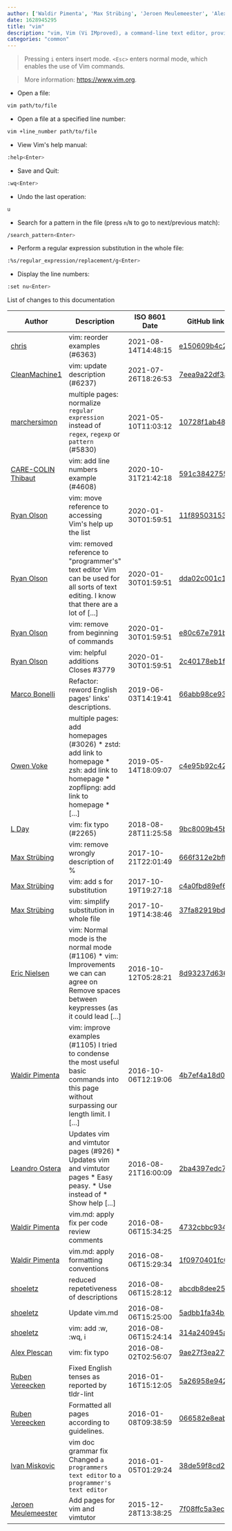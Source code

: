 ```yaml
---
author: ['Waldir Pimenta', 'Max Strübing', 'Jeroen Meulemeester', 'Alex Plescan', 'Leandro Ostera', 'L Day', 'Eric Nielsen', 'Owen Voke', 'chris', 'shoeletz', 'Ivan Miskovic', 'CARE-COLIN Thibaut', 'Ryan Olson', 'Marco Bonelli', 'Ruben Vereecken', 'CleanMachine1', 'marchersimon']
date: 1628945295
title: "vim"
description: "vim, Vim (Vi IMproved), a command-line text editor, provides several modes for different kinds of text manipulation."
categories: "common"
---
```

> Pressing `i` enters insert mode. `<Esc>` enters normal mode, which enables the use of Vim commands.

> More information: <https://www.vim.org>.

- Open a file:

```bash
vim path/to/file
```

- Open a file at a specified line number:

```bash
vim +line_number path/to/file
```

- View Vim's help manual:

```bash
:help<Enter>
```

- Save and Quit:

```bash
:wq<Enter>
```

- Undo the last operation:

```bash
u
```

- Search for a pattern in the file (press `n`/`N` to go to next/previous match):

```bash
/search_pattern<Enter>
```

- Perform a regular expression substitution in the whole file:

```bash
:%s/regular_expression/replacement/g<Enter>
```

- Display the line numbers:

```bash
:set nu<Enter>
```
List of changes to this documentation


Author | Description | ISO 8601 Date | GitHub link
------|-----|-----|-----
[chris](mailto:35269695+chrissxYT@users.noreply.github.com) | vim: reorder examples (#6363) | 2021-08-14T14:48:15 | [e150609b4c24](https://github.com/tldr-pages/tldr/commit/e150609b4c248d4fa85ff9398bc397ad78122be5)
[CleanMachine1](mailto:78213164+CleanMachine1@users.noreply.github.com) | vim: update description (#6237) | 2021-07-26T18:26:53 | [7eea9a22df3a](https://github.com/tldr-pages/tldr/commit/7eea9a22df3ac97037aaf6cc91e43f113e32df3c)
[marchersimon](mailto:50295997+marchersimon@users.noreply.github.com) | multiple pages: normalize `regular expression` instead of `regex`, `regexp` or `pattern` (#5830) | 2021-05-10T11:03:12 | [10728f1ab485](https://github.com/tldr-pages/tldr/commit/10728f1ab485957d66af3940a030b0fb77611fc0)
[CARE-COLIN Thibaut](mailto:carecolin@gmail.com) | vim: add line numbers example (#4608) | 2020-10-31T21:42:18 | [591c38427555](https://github.com/tldr-pages/tldr/commit/591c38427555e8ff0ee9e05f0a2b04fc3ca47d3f)
[Ryan Olson](mailto:ryanolsonx@gmail.com) | vim: move reference to accessing Vim's help up the list | 2020-01-30T01:59:51 | [11f895031530](https://github.com/tldr-pages/tldr/commit/11f895031530f6f0111040facef348d8addf5c41)
[Ryan Olson](mailto:ryanolsonx@gmail.com) | vim: removed reference to "programmer's" text editor Vim can be used for all sorts of text editing. I know that there are a lot of [...] | 2020-01-30T01:59:51 | [dda02c001c12](https://github.com/tldr-pages/tldr/commit/dda02c001c128f8b52821755a9e82ff6df697445)
[Ryan Olson](mailto:ryanolsonx@gmail.com) | vim: remove <ESC> from beginning of commands | 2020-01-30T01:59:51 | [e80c67e791bf](https://github.com/tldr-pages/tldr/commit/e80c67e791bff91662cf69e71887040a142355eb)
[Ryan Olson](mailto:ryanolsonx@gmail.com) | vim: helpful additions Closes #3779 | 2020-01-30T01:59:51 | [2c40178eb1f0](https://github.com/tldr-pages/tldr/commit/2c40178eb1f089d12692a141af3a8d713f0c77ea)
[Marco Bonelli](mailto:marco@mebeim.net) | Refactor: reword English pages' links' descriptions. | 2019-06-03T14:19:41 | [66abb98ce935](https://github.com/tldr-pages/tldr/commit/66abb98ce935c0f4516bf30c4d6da72180d5a3ab)
[Owen Voke](mailto:owzie123@gmail.com) | multiple pages: add homepages (#3026) * zstd: add link to homepage * zsh: add link to homepage * zopflipng: add link to homepage * [...] | 2019-05-14T18:09:07 | [c4e95b92c42f](https://github.com/tldr-pages/tldr/commit/c4e95b92c42fe9fe8428c8d7c8cd5ad8d0bd1b0b)
[L Day](mailto:daylightbrightledlight@users.noreply.github.com) | vim: fix typo (#2265) | 2018-08-28T11:25:58 | [9bc8009b45ba](https://github.com/tldr-pages/tldr/commit/9bc8009b45ba2571b515b74533d4c0d6c86db8bc)
[Max Strübing](mailto:mxstrbng@gmail.com) | vim: remove wrongly description of % | 2017-10-21T22:01:49 | [666f312e2bff](https://github.com/tldr-pages/tldr/commit/666f312e2bff870a2a0cf83226f197450bae17bf)
[Max Strübing](mailto:mxstrbng@gmail.com) | vim: add s for substitution | 2017-10-19T19:27:18 | [c4a0fbd89ef6](https://github.com/tldr-pages/tldr/commit/c4a0fbd89ef6f1058d8bfebd64e2830ff77233a1)
[Max Strübing](mailto:struebing@sitegeist.de) | vim: simplify substitution in whole file | 2017-10-19T14:38:46 | [37fa82919bd8](https://github.com/tldr-pages/tldr/commit/37fa82919bd815a5602d3d604ab8e141deac12f3)
[Eric Nielsen](mailto:eric@amalgamar.com.br) | vim: Normal mode is the normal mode (#1106) * vim: Improvements we can can agree on Remove spaces between keypresses (as it could lead [...] | 2016-10-12T05:28:21 | [8d93237d6361](https://github.com/tldr-pages/tldr/commit/8d93237d63619b68edebb591f9d766d326e4a2d3)
[Waldir Pimenta](mailto:waldyrious@gmail.com) | vim: improve examples (#1105) I tried to condense the most useful basic commands into this page without surpassing our length limit. I [...] | 2016-10-06T12:19:06 | [4b7ef4a18d06](https://github.com/tldr-pages/tldr/commit/4b7ef4a18d06d57510422f656650d6e67c68b5f6)
[Leandro Ostera](mailto:leandro@ostera.io) | Updates vim and vimtutor pages (#926) * Updates vim and vimtutor pages * Easy peasy. * Use <Enter> instead of <Cr> * Show help [...] | 2016-08-21T16:00:09 | [2ba4397edc71](https://github.com/tldr-pages/tldr/commit/2ba4397edc711cf3f599990af47710c3e74e93e6)
[Waldir Pimenta](mailto:waldyrious@gmail.com) | vim.md: apply fix per code review comments | 2016-08-06T15:34:25 | [4732cbbc9347](https://github.com/tldr-pages/tldr/commit/4732cbbc934795de18f38af6464cedd27ab24d79)
[Waldir Pimenta](mailto:waldyrious@gmail.com) | vim.md: apply formatting conventions | 2016-08-06T15:29:34 | [1f0970401fc0](https://github.com/tldr-pages/tldr/commit/1f0970401fc01544e3c37ccdb35b3c62c0fe2444)
[shoeletz](mailto:adam.sulucz@gmail.com) | reduced repetetiveness of descriptions | 2016-08-06T15:28:12 | [abcdb8dee25f](https://github.com/tldr-pages/tldr/commit/abcdb8dee25f586a5744b1c196ef74732a68c203)
[shoeletz](mailto:adam.sulucz@gmail.com) | Update vim.md | 2016-08-06T15:25:00 | [5adbb1fa34b3](https://github.com/tldr-pages/tldr/commit/5adbb1fa34b3afe3b7aa8adde83d321bd07e5e1e)
[shoeletz](mailto:adam.sulucz@gmail.com) | vim: add :w, :wq, i | 2016-08-06T15:24:14 | [314a240945a8](https://github.com/tldr-pages/tldr/commit/314a240945a8ebeff07c51042fed3a5139f6a72d)
[Alex Plescan](mailto:alexpls@gmail.com) | vim: fix typo | 2016-08-02T02:56:07 | [9ae27f3ea27f](https://github.com/tldr-pages/tldr/commit/9ae27f3ea27f92329bb0ca8166a28642ec28fcfa)
[Ruben Vereecken](mailto:rubenvereecken@gmail.com) | Fixed English tenses as reported by tldr-lint | 2016-01-16T15:12:05 | [5a26958e942c](https://github.com/tldr-pages/tldr/commit/5a26958e942c16ccf9eb1a58bfe4e410b1707e64)
[Ruben Vereecken](mailto:rubenvereecken@gmail.com) | Formatted all pages according to guidelines. | 2016-01-08T09:38:59 | [066582e8eab5](https://github.com/tldr-pages/tldr/commit/066582e8eab57bce9861cc8d379e158d61f1cc95)
[Ivan Miskovic](mailto:ivan@patentpending.co.nz) | vim doc grammar fix Changed `a programmers text editor` to `a programmer's text editor` | 2016-01-05T01:29:24 | [38de59f8cd2e](https://github.com/tldr-pages/tldr/commit/38de59f8cd2e8b8f65bddd204b3b441c5e8fe1af)
[Jeroen Meulemeester](mailto:jeroen.meulemeester@gmail.com) | Add pages for vim and vimtutor | 2015-12-28T13:38:25 | [7f08ffc5a3ec](https://github.com/tldr-pages/tldr/commit/7f08ffc5a3ec074b82f57c7756b4af0529cc64cf)

